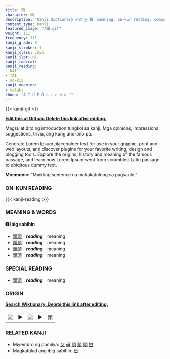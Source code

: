 ```yaml
---
title: 頭
character: 頭
description: "Kanji dictionary entry 頭: meaning, on-kun reading, compounds, origin, related kanji"
content_type: kanji
featured_image: "/頭.gif"
weight: 111
frequency: 111
kanji_grade: 9
kanji_strokes: 1
kanji_class: Jōyō
kanji_jlpt: N1
kanji_radical: 
kanji_reading: 
- DAI
- TAI
- oo-kii
kanji_meaning:
- malaki
chōon: "Ā Ī Ū Ē Ō ā ī ū ē ō ’"
---
```

[//]: # (Don't edit the line below. Kanji animated GIF code is automatically generated.)
{{< kanji-gif >}}

[//]: # (Edit below this line.)

**[Edit this at Github. Delete this link after editing.](https://github.com/tim0g/tim/tree/main/content/kanji/頭/index.md)**

Magsulat dito ng introduction tungkol sa kanji. Mga opinions, impressions, suggestions, trivia, ang kung ano-ano pa.

Generate Lorem Ipsum placeholder text for use in your graphic, print and web layouts, and discover plugins for your favorite writing, design and blogging tools. Explore the origins, history and meaning of the famous passage, and learn how Lorem Ipsum went from scrambled Latin passage to ubiqitous dummy text.
 
**Mnemonic:** "Maikling sentence na makakatulong sa pagsaulo."

### ON-KUN READING

[//]: # (Don't edit the line below. ON-KUN READING code is automatically generated.)
{{< kanji-reading >}}

### MEANING & WORDS

#### ➊ **Ibig sabihin**
  - [頭](../頭)[頭](../頭)　***reading***　meaning
  - [頭](../頭)[頭](../頭)　***reading***　meaning
  - [頭](../頭)[頭](../頭)　***reading***　meaning
  - [頭](../頭)[頭](../頭)　***reading***　meaning

### SPECIAL READING
  - [頭](../頭)[頭](../頭)　***reading***　meaning

### ORIGIN

**[Search Wiktionary. Delete this link after editing.](https://wiktionary.org/wiki/頭)**
<table class="kanji-table"><tr><td>
<img src="60px-頭-bronze.svg.png">
</td><td>▶</td><td>
<img src="60px-頭-oracle.svg.png">
</td><td>▶</td>
<td class="kanji-origin">頭</td>
</tr></table>

### RELATED KANJI
- Miyembro ng pamilya: [父](../父) [母](../母) [頭](../頭) [頭](../頭) [頭](../頭) [娘](../娘)
- Magkatulad ang ibig sabihin: [日](../日)

